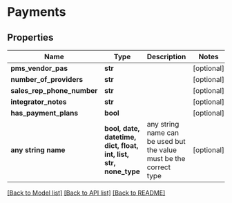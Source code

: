 # Payments


## Properties
Name | Type | Description | Notes
------------ | ------------- | ------------- | -------------
**pms_vendor_pas** | **str** |  | [optional] 
**number_of_providers** | **str** |  | [optional] 
**sales_rep_phone_number** | **str** |  | [optional] 
**integrator_notes** | **str** |  | [optional] 
**has_payment_plans** | **bool** |  | [optional] 
**any string name** | **bool, date, datetime, dict, float, int, list, str, none_type** | any string name can be used but the value must be the correct type | [optional]

[[Back to Model list]](../README.md#documentation-for-models) [[Back to API list]](../README.md#documentation-for-api-endpoints) [[Back to README]](../README.md)


